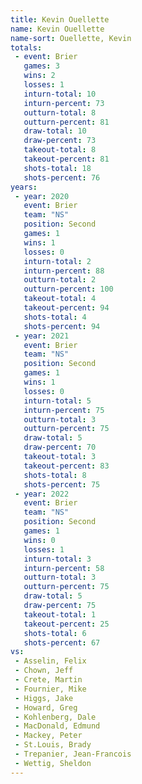 ```yaml
---
title: Kevin Ouellette
name: Kevin Ouellette
name-sort: Ouellette, Kevin
totals:
 - event: Brier
   games: 3
   wins: 2
   losses: 1
   inturn-total: 10
   inturn-percent: 73
   outturn-total: 8
   outturn-percent: 81
   draw-total: 10
   draw-percent: 73
   takeout-total: 8
   takeout-percent: 81
   shots-total: 18
   shots-percent: 76
years:
 - year: 2020
   event: Brier
   team: "NS"
   position: Second
   games: 1
   wins: 1
   losses: 0
   inturn-total: 2
   inturn-percent: 88
   outturn-total: 2
   outturn-percent: 100
   takeout-total: 4
   takeout-percent: 94
   shots-total: 4
   shots-percent: 94
 - year: 2021
   event: Brier
   team: "NS"
   position: Second
   games: 1
   wins: 1
   losses: 0
   inturn-total: 5
   inturn-percent: 75
   outturn-total: 3
   outturn-percent: 75
   draw-total: 5
   draw-percent: 70
   takeout-total: 3
   takeout-percent: 83
   shots-total: 8
   shots-percent: 75
 - year: 2022
   event: Brier
   team: "NS"
   position: Second
   games: 1
   wins: 0
   losses: 1
   inturn-total: 3
   inturn-percent: 58
   outturn-total: 3
   outturn-percent: 75
   draw-total: 5
   draw-percent: 75
   takeout-total: 1
   takeout-percent: 25
   shots-total: 6
   shots-percent: 67
vs:
 - Asselin, Felix
 - Chown, Jeff
 - Crete, Martin
 - Fournier, Mike
 - Higgs, Jake
 - Howard, Greg
 - Kohlenberg, Dale
 - MacDonald, Edmund
 - Mackey, Peter
 - St.Louis, Brady
 - Trepanier, Jean-Francois
 - Wettig, Sheldon
---
```

